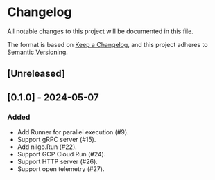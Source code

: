 # Changelog

All notable changes to this project will be documented in this file.

The format is based on [Keep a Changelog](https://keepachangelog.com/en/1.1.0/), and this project adheres
to [Semantic Versioning](https://semver.org/spec/v2.0.0.html).

## [Unreleased]

## [0.1.0] - 2024-05-07

### Added

- Add Runner for parallel execution (#9).
- Support gRPC server (#15).
- Add nilgo.Run (#22).
- Support GCP Cloud Run (#24).
- Support HTTP server (#26).
- Support open telemetry (#27).
